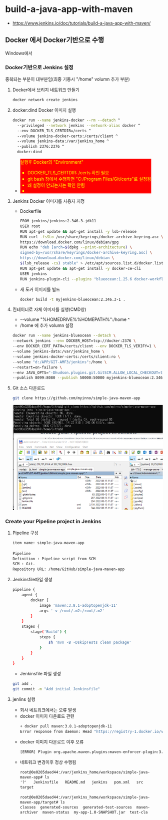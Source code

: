 <style>
.burk {
    background-color: red;
    color: yellow;
    display:inline-block;
}
</style>

# build-a-java-app-with-maven
- https://www.jenkins.io/doc/tutorials/build-a-java-app-with-maven/

## Docker 에서 Docker기반으로 수행
Windows에서
### Docker기반으로 Jenkins 설정
중복되는 부분이 대부분임(최종 기동시 "/home" volumn 추가 부분)

1. Docker에서 브리지 네트워크 만들기
    ```bash
    docker network create jenkins
    ```
2. docker:dind Docker 이미지 실행
    ```bash
    docker run --name jenkins-docker --rm --detach ^
      --privileged --network jenkins --network-alias docker ^
      --env DOCKER_TLS_CERTDIR=/certs ^
      --volume jenkins-docker-certs:/certs/client ^
      --volume jenkins-data:/var/jenkins_home ^
      --publish 2376:2376 ^
      docker:dind
    ```
   - <span class=burk>실행후 Docker의 "Environment"
     - DOCKER_TLS_CERTDIR: /certs  확인 필요
     - git bash 창에서 수행하면 "C:/Program Files/Git/certs"로 설정됨
     - 왜 설정이 안되는지는 확인 안됨 </span>
     -
3. Jenkins Docker 이미지를 사용자 지정
   - Dockerfile
        ```bash
        FROM jenkins/jenkins:2.346.3-jdk11
        USER root
        RUN apt-get update && apt-get install -y lsb-release
        RUN curl -fsSLo /usr/share/keyrings/docker-archive-keyring.asc \
        https://download.docker.com/linux/debian/gpg
        RUN echo "deb [arch=$(dpkg --print-architecture) \
        signed-by=/usr/share/keyrings/docker-archive-keyring.asc] \
        https://download.docker.com/linux/debian \
        $(lsb_release -cs) stable" > /etc/apt/sources.list.d/docker.list
        RUN apt-get update && apt-get install -y docker-ce-cli
        USER jenkins
        RUN jenkins-plugin-cli --plugins "blueocean:1.25.6 docker-workflow:1.29"
        ```
   - 새 도커 이미지를 빌드
        ```bash
        docker build -t myjenkins-blueocean:2.346.3-1 .
        ```
4. 컨테이너로 자체 이미지를 실행(CMD창)
    -   --volume "%HOMEDRIVE%%HOMEPATH%":/home ^
    - /home 에 추가 volumn 설정

    ```bash
    docker run --name jenkins-blueocean --detach \
    --network jenkins --env DOCKER_HOST=tcp://docker:2376 \
    --env DOCKER_CERT_PATH=/certs/client --env DOCKER_TLS_VERIFY=1 \
    --volume jenkins-data:/var/jenkins_home \
    --volume jenkins-docker-certs:/certs/client:ro \
    --volume "d:/APP/GIT-AMF3/jenkins":/home \
    --restart=on-failure \
    --env JAVA_OPTS="-Dhudson.plugins.git.GitSCM.ALLOW_LOCAL_CHECKOUT=true" \
    --publish 8099:8080 --publish 50000:50000 myjenkins-blueocean:2.346.3-1
     ```
5. Git 소스 다운로드
    ```bash
    git clone https://github.com/myinno/simple-java-maven-app
    ```
    ![](images/jenkins-pipeline-02.png)


### Create your Pipeline project in Jenkins
1. Pipeline 구성
    ```bash
    item name: simple-java-maven-app

    Pipeline
    Definition : Pipeline script from SCM
    SCM : Git.
    Repository URL: /home/GitHub/simple-java-maven-app

    ```

2. Jenkinsfile파일 생성
    ```bash
    pipeline {
        agent {
            docker {
                image 'maven:3.8.1-adoptopenjdk-11'
                args '-v /root/.m2:/root/.m2'
            }
        }
        stages {
            stage('Build') {
                steps {
                    sh 'mvn -B -DskipTests clean package'
                }
            }
        }
    }
    ```

    - Jenkinsfile 파일 생성
    ```bash
    git add .
    git commit -m "Add initial Jenkinsfile"
    ```

3. jenlins 실행
   - 회사 네트워크에서는 오류 발생
   - docker 이미지 다운로드 관련
        ```bash
        + docker pull maven:3.8.1-adoptopenjdk-11
        Error response from daemon: Head "https://registry-1.docker.io/v2/library/maven/manifests/3.8.1-adoptopenjdk-11": Get "https://auth.docker.io/token?scope=repository%3Alibrary%2Fmaven%3Apull&service=registry.docker.io": x509: certificate signed by unknown authority
        ```
   - docker 이미지 다운로드 이후 오류
        ```bash
        [ERROR] Plugin org.apache.maven.plugins:maven-enforcer-plugin:3.0.0-M3 or one of its dependencies could not be resolved: Failed to read artifact descriptor for org.apache.maven.plugins:maven-enforcer-plugin:jar:3.0.0-M3: Could not transfer artifact org.apache.maven.plugins:maven-enforcer-plugin:pom:3.0.0-M3 from/to central (https://repo.maven.apache.org/maven2): transfer failed for https://repo.maven.apache.org/maven2/org/apache/maven/plugins/maven-enforcer-plugin/3.0.0-M3/maven-enforcer-plugin-3.0.0-M3.pom: Unknown host repo.maven.apache.org: Temporary failure in name resolution -> [Help 1]
        ```
   - 네트워크 변경이후 정상 수행됨
        ```console
        root@0e0205daed44:/var/jenkins_home/workspace/simple-java-maven-app# ls
        '?'   Jenkinsfile   README.md   jenkins   pom.xml   src   target

        root@0e0205daed44:/var/jenkins_home/workspace/simple-java-maven-app/target# ls
        classes  generated-sources  generated-test-sources  maven-archiver  maven-status  my-app-1.0-SNAPSHOT.jar  test-cla
        ```
